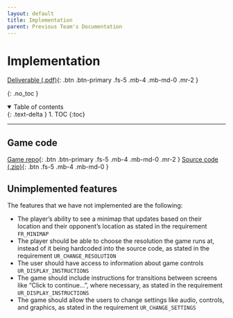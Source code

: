 ```yaml
---
layout: default
title: Implementation
parent: Previous Team's Documentation
---
```


# Implementation

[Deliverable (.pdf)](../../../assets/deliverables/previous/Impl1.pdf){: .btn .btn-primary .fs-5 .mb-4 .mb-md-0 .mr-2 }

{: .no_toc }

<details open markdown="block">
  <summary>
    Table of contents
  </summary>
  {: .text-delta }
1. TOC
{:toc}
</details>

---

## Game code

[Game repo](https://github.com/hardgforgifs/game){: .btn .btn-primary .fs-5 .mb-4 .mb-md-0 .mr-2 } [Source code (.zip)](https://github.com/hardgforgifs/game/archive/1.0.3.zip){: .btn .fs-5 .mb-4 .mb-md-0 }

## Unimplemented features

The features that we have not implemented are the following:

* The player’s ability to see a minimap that updates based on their location and their opponent’s location as stated in the requirement `FR_MINIMAP`
* The player should be able to choose the resolution the game runs at, instead of it being hardcoded into the source code, as stated in the requirement `UR_CHANGE_RESOLUTION`
* The user should have access to information about game controls `UR_DISPLAY_INSTRUCTIONS`
* The game should include instructions for transitions between screens like “Click to continue…”, where necessary, as stated in the requirement `UR_DISPLAY_INSTRUCTIONS`
* The game should allow the users to change settings like audio, controls, and graphics, as stated in the requirement `UR_CHANGE_SETTINGS`
